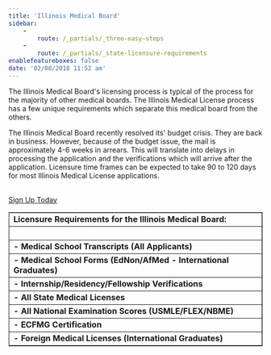 ```yaml
---
title: 'Illinois Medical Board'
sidebar:
    -
        route: /_partials/_three-easy-steps
    -
        route: /_partials/_state-licensure-requirements
enablefeatureboxes: false
date: '02/08/2018 11:52 am'
---
```


<p class="c3">The Illinois Medical Board's licensing process is typical of the process for the majority of other medical boards. The Illinois Medical License process has a few unique requirements which separate this medical board from the others.</p>
<p class="c3">The Illinois Medical Board recently resolved its' budget crisis. They are back in business. However, because of the budget issue, the mail is approximately 4-6 weeks in arrears. This will translate into delays in processing the application and the verifications which will arrive after the application. Licensure time frames can be expected to take 90 to 120 days for most Illinois Medical License applications.</p>
<p class="c3"><br /><a class="c2" href="../../../../pricing">Sign Up Today</a></p>
<table border="1" width="90%">
<tbody>
<tr>
<td><strong>Licensure Requirements for the Illinois Medical Board:</strong></td>
</tr>
<tr>
<td>&nbsp;</td>
</tr>
<tr>
<td><strong>- Medical School Transcripts (All Applicants)</strong></td>
</tr>
<tr>
<td><strong>- Medical School Forms (EdNon/AfMed - International Graduates)</strong></td>
</tr>
<tr>
<td><strong>- Internship/Residency/Fellowship Verifications</strong></td>
</tr>
<tr>
<td><strong>- All State Medical Licenses</strong></td>
</tr>
<tr>
<td><strong>- All National Examination Scores (USMLE/FLEX/NBME)</strong></td>
</tr>
<tr>
<td><strong>- ECFMG Certification</strong></td>
</tr>
<tr>
<td><strong>- Foreign Medical Licenses (International Graduates)</strong></td>
</tr>
</tbody>
</table>
